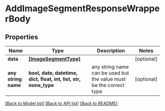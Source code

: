 # AddImageSegmentResponseWrapperBody


## Properties
Name | Type | Description | Notes
------------ | ------------- | ------------- | -------------
**data** | [**[ImageSegmentType]**](ImageSegmentType.md) |  | [optional] 
**any string name** | **bool, date, datetime, dict, float, int, list, str, none_type** | any string name can be used but the value must be the correct type | [optional]

[[Back to Model list]](../README.md#documentation-for-models) [[Back to API list]](../README.md#documentation-for-api-endpoints) [[Back to README]](../README.md)



